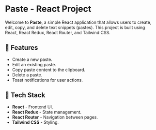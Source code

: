 # Paste - React Project

Welcome to **Paste**, a simple React application that allows users to create, edit, copy, and delete text snippets (pastes). This project is built using React, React Redux, React Router, and Tailwind CSS.

## 🚀 Features
- Create a new paste.
- Edit an existing paste.
- Copy paste content to the clipboard.
- Delete a paste.
- Toast notifications for user actions.

## 📌 Tech Stack
- **React** - Frontend UI.
- **React Redux** - State management.
- **React Router** - Navigation between pages.
- **Tailwind CSS** - Styling.
